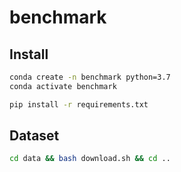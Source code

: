 # benchmark

## Install

```bash
conda create -n benchmark python=3.7
conda activate benchmark

pip install -r requirements.txt
```

## Dataset

```bash
cd data && bash download.sh && cd ..
```